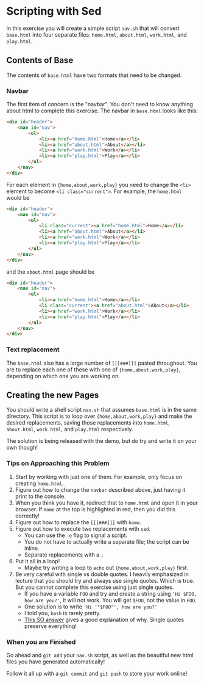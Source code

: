 # Scripting with Sed

In this exercise you will create a simple script `nav.sh` that will convert `base.html` into four separate files: `home.html`, `about.html`, `work.html`, and `play.html`.

## Contents of Base

The contents of `base.html` have two formats that need to be changed.

### Navbar

The first item of concern is the "navbar".  You don't need to know anything about html to complete this exercise.  The navbar in `base.html` looks like this:

```html
<div id="header">
    <nav id="nav">
        <ul>
            <li><a href="home.html">Home</a></li>
            <li><a href="about.html">About</a></li>
            <li><a href="work.html">Work</a></li>
            <li><a href="play.html">Play</a></li>
        </ul>
    </nav>
</div>
```

For each element in `{home,about,work,play}` you need to change the `<li>` element to become `<li class="current">`.  For example, the `home.html` would be

```html
<div id="header">
    <nav id="nav">
        <ul>
            <li class="current"><a href="home.html">Home</a></li>
            <li><a href="about.html">About</a></li>
            <li><a href="work.html">Work</a></li>
            <li><a href="play.html">Play</a></li>
        </ul>
    </nav>
</div>
```

and the `about.html` page should be

```html
<div id="header">
    <nav id="nav">
        <ul>
            <li><a href="home.html">Home</a></li>
            <li class="current"><a href="about.html">About</a></li>
            <li><a href="work.html">Work</a></li>
            <li><a href="play.html">Play</a></li>
        </ul>
    </nav>
</div>
```

### Text replacement

The `base.html` also has a large number of `[[[###]]]` pasted throughout.  You are to replace each one of these with one of `{home,about,work,play}`, depending on which one you are working on.

## Creating the new Pages

You should write a shell script `nav.sh` that assumes `base.html` is in the same directory.  This script is to loop over `{home,about,work,play}` and make the desired replacements, saving those replacements into `home.html`, `about.html`, `work.html`, and `play.html` respectively.

The solution is being released with the demo, but do try and write it on your own though!

### Tips on Approaching this Problem

1. Start by working with just one of them.  For example, only focus on creating `home.html`.
2. Figure out how to change the `navbar` described above, just having it print to the console.
3. When you think you have it, redirect that to `home.html` and open it in your browser.  If `Home` at the top is highlighted in red, then you did this correctly!
4. Figure out how to replace the `[[[###]]]` with `home`.
5. Figure out how to execute two replacements with `sed`.
   - You can use the `-e` flag to signal a script.
   - You do not have to actually write a separate file; the script can be inline.
   - Separate replacements with a `;`
6. Put it all in a loop!
   - Maybe try writing a loop to `echo` out `{home,about,work,play}` first.
7. Be very careful with single vs double quotes.  I heavily emphasized in lecture that you should try and always use single quotes.  Which is true.  But you cannot complete this exercise using just single quotes.
   - If you have a variable `FOO` and try and create a string using `'Hi $FOO, how are you?'`, it will not work.  You will get `$FOO`, not the value in `FOO`.
   - One solution is to write `'Hi '"$FOO"', how are you?'`
   - I told you, `bash` is rarely pretty.
   - <a href="http://stackoverflow.com/a/13802438/3814202" target="_blank">This SO answer</a> gives a good explanation of why.  Single quotes preserve everything!

### When you are Finished

Go ahead and `git add` your `nav.sh` script, as well as the beautiful new html files you have generated automatically!

Follow it all up with a `git commit` and `git push` to store your work online!
